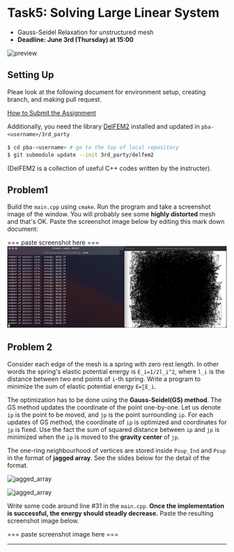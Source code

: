 # Task5: Solving Large Linear System

- Gauss-Seidel Relaxation for unstructured mesh
- **Deadline: June 3rd (Thursday) at 15:00**

![preview](preview.png)

## Setting Up

Pleae look at the following document for environment setup, creating branch, and making pull request.

[How to Submit the Assignment](../doc/submit.md)

Additionally, you need the library [DelFEM2](https://github.com/nobuyuki83/delfem2) installed and updated in `pba-<username>/3rd_party`

```bash
$ cd pba-<username> # go to the top of local repository
$ git submodule update --init 3rd_party/delfem2
```

(DelFEM2 is a collection of useful C++ codes written by the instructer).

## Problem1

Build the `main.cpp` using `cmake`. Run the program and take a screenshot image of the window. You will probably see some **highly distorted** mesh and that's OK. Paste the screenshot image below by editing this mark down document:

=== paste screenshot here ===
![Problem1](Problem1.png)

## Problem 2

Consider each edge of the mesh is a spring with zero rest length. In other words the spring's elastic potential energy is `E_i=1/2l_i^2`, where `l_i` is the distance between two end points of `i`-th spring. Write a program to minimize the sum of elastic potential energy `E=∑E_i`.

The optimization has to be done using the **Gauss-Seidel(GS) method**. The GS method updates the coordinate of the point one-by-one. Let us denote `ip` is the point to be moved, and `jp` is the point surrounding `ip`. For each updates of GS method, the coordinate of `ip` is optimized and coordinates for `jp` is fixed. Use the fact the sum of squared distance between `ip` and `jp` is minimized when the `ip` is moved to the **gravity center** of `jp`.

The one-ring neighbourhood of vertices are stored inside `Psup_Ind` and `Psup` in the format of **jagged array**. See the slides below for the detail of the format.

![jagged_array](jagged_array0.png)

![jagged_array](jagged_array1.png)

Write some code around line #31 in the `main.cpp`. **Once the implementation is successful, the energy should steadly decrease.** Paste the resulting screenshot image below.

=== paste screenshot image here ===

---
